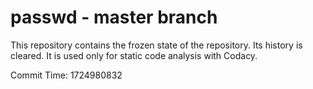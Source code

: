 # passwd - master branch

This repository contains the frozen state of the repository.
Its history is cleared. It is used only for static code
analysis with Codacy.

Commit Time: 1724980832